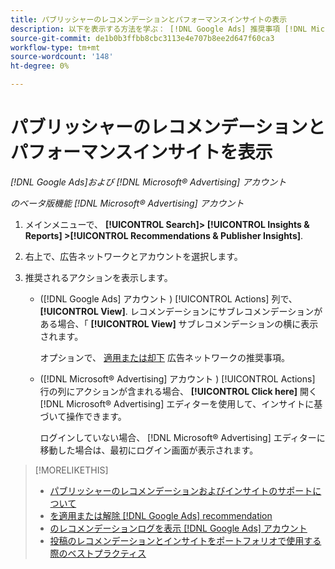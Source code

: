 ```yaml
---
title: パブリッシャーのレコメンデーションとパフォーマンスインサイトの表示
description: 以下を表示する方法を学ぶ： [!DNL Google Ads] 推奨事項 [!DNL Microsoft® Advertising] 広告ネットワークアカウントのパフォーマンスインサイト。
source-git-commit: de1b0b3ffbb8cbc3113e4e707b8ee2d647f60ca3
workflow-type: tm+mt
source-wordcount: '148'
ht-degree: 0%

---
```


# パブリッシャーのレコメンデーションとパフォーマンスインサイトを表示

*[!DNL Google Ads]および [!DNL Microsoft® Advertising] アカウント*

*のベータ版機能 [!DNL Microsoft® Advertising] アカウント*

1. メインメニューで、 **[!UICONTROL Search]> [!UICONTROL Insights & Reports] >[!UICONTROL Recommendations & Publisher Insights]**.

1. 右上で、広告ネットワークとアカウントを選択します。

1. 推奨されるアクションを表示します。

   * ([!DNL Google Ads] アカウント ) [!UICONTROL Actions] 列で、 **[!UICONTROL View]**. レコメンデーションにサブレコメンデーションがある場合、「 **[!UICONTROL View]** サブレコメンデーションの横に表示されます。

     オプションで、 [適用または却下](google-recommendation-apply-dismiss.md) 広告ネットワークの推奨事項。

   * ([!DNL Microsoft® Advertising] アカウント ) [!UICONTROL Actions] 行の列にアクションが含まれる場合、 **[!UICONTROL Click here]** 開く [!DNL Microsoft® Advertising] エディターを使用して、インサイトに基づいて操作できます。

     ログインしていない場合、 [!DNL Microsoft® Advertising] エディターに移動した場合は、最初にログイン画面が表示されます。

>[!MORELIKETHIS]
>
>* [パブリッシャーのレコメンデーションおよびインサイトのサポートについて](recommendation-support.md)
>* [を適用または解除 [!DNL Google Ads] recommendation](google-recommendation-apply-dismiss.md)
>* [のレコメンデーションログを表示 [!DNL Google Ads] アカウント](google-recommendation-view-log.md)
>* [投稿のレコメンデーションとインサイトをポートフォリオで使用する際のベストプラクティス](recommendation-best-practices.md)
